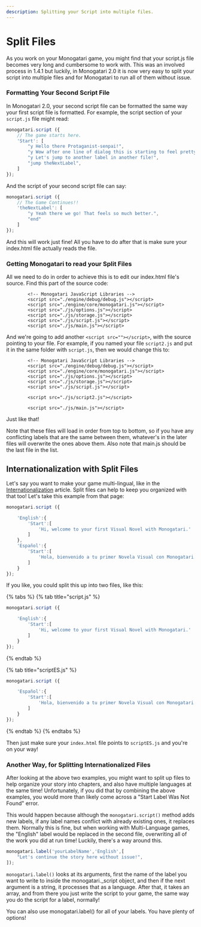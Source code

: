 ```yaml
---
description: Splitting your Script into multiple files.
---
```


# Split Files

As you work on your Monogatari game, you might find that your script.js file becomes very long and cumbersome to work with. This was an involved process in 1.4.1 but luckily, in Monogatari 2.0 it is now very easy to split your script into multiple files and for Monogatari to run all of them without issue.

### Formatting Your Second Script File

In Monogatari 2.0, your second script file can be formatted the same way your first script file is formatted. For example, the script section of your `script.js` file might read:

```javascript
monogatari.script ({
    // The game starts here.
    'Start': [
        "y Hello there Protaganist-senpai!",
        "y Wow after one line of dialog this is starting to feel pretty long.",
        "y Let's jump to another label in another file!",
        "jump theNextLabel",
    ]
});
```

And the script of your second script file can say:

```javascript
monogatari.script ({
    // The Game Continues!!
    'theNextLabel': [
        "y Yeah there we go! That feels so much better.",
        "end"
    ]
});
```

And this will work just fine! All you have to do after that is make sure your index.html file actually reads the file.

### Getting Monogatari to read your Split Files

All we need to do in order to achieve this is to edit our index.html file's source. Find this part of the source code:

```markup
        <!-- Monogatari JavaScript Libraries -->
        <script src="./engine/debug/debug.js"></script>
        <script src="./engine/core/monogatari.js"></script>
        <script src="./js/options.js"></script>
        <script src="./js/storage.js"></script>
        <script src="./js/script.js"></script>
        <script src="./js/main.js"></script>
```

And we're going to add another `<script src=""></script>`, with the source pointing to your file. For example, if you named your file `script2.js` and put it in the same folder with `script.js`, then we would change this to:

```markup
        <!-- Monogatari JavaScript Libraries -->
        <script src="./engine/debug/debug.js"></script>
        <script src="./engine/core/monogatari.js"></script>
        <script src="./js/options.js"></script>
        <script src="./js/storage.js"></script>
        <script src="./js/script.js"></script>

        <script src="./js/script2.js"></script>

        <script src="./js/main.js"></script>
```

Just like that!

Note that these files will load in order from top to bottom, so if you have any conflicting labels that are the same between them, whatever's in the later files will overwrite the ones above them. Also note that main.js should be the last file in the list.

## Internationalization with Split Files

Let's say you want to make your game multi-lingual, like in the [Internationalization](https://developers.monogatari.io/documentation/v/develop/configuration-options/game-configuration/internationalization) article. Split files can help to keep you organized with that too! Let's take this example from that page:

```javascript
monogatari.script ({

    'English':{
        'Start':[
            'Hi, welcome to your first Visual Novel with Monogatari.'
        ]
    },
    'Español':{
        'Start':[
            'Hola, bienvenido a tu primer Novela Visual con Monogatari.'
        ]
    }
});
```

If you like, you could split this up into two files, like this:

{% tabs %}
{% tab title="script.js" %}
```javascript
monogatari.script ({

    'English':{
        'Start':[
            'Hi, welcome to your first Visual Novel with Monogatari.'
        ]
    }
});
```
{% endtab %}

{% tab title="scriptES.js" %}
```javascript
monogatari.script ({

    'Español':{
        'Start':[
            'Hola, bienvenido a tu primer Novela Visual con Monogatari.'
        ]
    }
});
```
{% endtab %}
{% endtabs %}

Then just make sure your `index.html` file points to `scriptES.js` and you're on your way!

### Another Way, for Splitting Internationalized Files

After looking at the above two examples, you might want to split up files to help organize your story into chapters, and also have multiple languages at the same time! Unfortunately, if you did that by combining the above examples, you would more than likely come across a "Start Label Was Not Found" error.

This would happen because although the `monogatari.script()` method adds new labels, if any label names conflict with already existing ones, it replaces them. Normally this is fine, but when working with Multi-Language games, the "English" label would be replaced in the second file, overwriting all of the work you did at run time! Luckily, there's a way around this.

```javascript
monogatari.label('yourLabelName','English',[
    "Let's continue the story here without issue!",
]);
```

`monogatari.label()` looks at its arguments, first the name of the label you want to write to inside the monogatari.\_script object, and then if the next argument is a string, it processes that as a language. After that, it takes an array, and from there you just write the script to your game, the same way you do the script for a label, normally!

You can also use monogatari.label\(\) for all of your labels. You have plenty of options!

